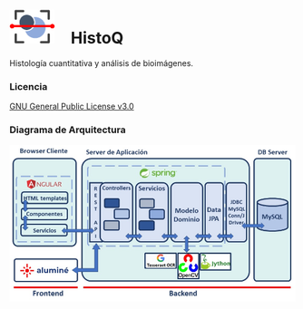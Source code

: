 <h1><img src="https://github.com/mgarzon-unq/histoq-webfrontend/blob/main/icon.png" width="80" height="60">&emsp;HistoQ</h1>

Histología cuantitativa y análisis de bioimágenes.

### Licencia
[GNU General Public License v3.0](https://www.gnu.org/licenses/gpl-3.0.html)


### Diagrama de Arquitectura
<img src="https://github.com/mgarzon-unq/histoq-webfrontend/blob/main/documentacion/HistoQ-Arquitectura.jpg">
